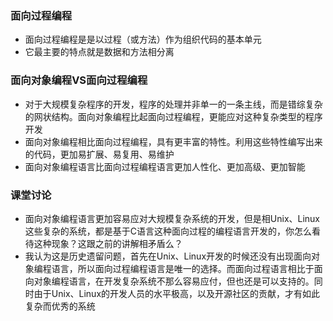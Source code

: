 ### 面向过程编程
- 面向过程编程是是以过程（或方法）作为组织代码的基本单元
- 它最主要的特点就是数据和方法相分离

### 面向对象编程VS面向过程编程
- 对于大规模复杂程序的开发，程序的处理并非单一的一条主线，而是错综复杂的网状结构。面向对象编程比起面向过程编程，更能应对这种复杂类型的程序开发
- 面向对象编程相比面向过程编程，具有更丰富的特性。利用这些特性编写出来的代码，更加易扩展、易复用、易维护
- 面向对象编程语言比面向过程编程语言更加人性化、更加高级、更加智能

### 课堂讨论
- 面向对象编程语言更加容易应对大规模复杂系统的开发，但是相Unix、Linux这些复杂的系统，都是基于C语言这种面向过程的编程语言开发的，你怎么看待这种现象？这跟之前的讲解相矛盾么？
- 我认为这是历史遗留问题，首先在Unix、Linux开发的时候还没有出现面向对象编程语言，所以面向过程编程语言是唯一的选择。而面向过程语言相比于面向对象编程语言，在开发复杂系统不那么容易应付，但也还是可以支持的。同时由于Unix、Linux的开发人员的水平极高，以及开源社区的贡献，才有如此复杂而优秀的系统